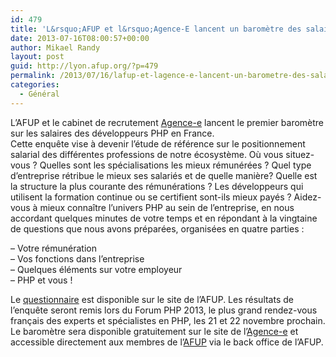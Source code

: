 ```yaml
---
id: 479
title: 'L&rsquo;AFUP et l&rsquo;Agence-E lancent un baromètre des salaires'
date: 2013-07-16T08:00:57+00:00
author: Mikael Randy
layout: post
guid: http://lyon.afup.org/?p=479
permalink: /2013/07/16/lafup-et-lagence-e-lancent-un-barometre-des-salaires/
categories:
  - Général
---
```

L&rsquo;AFUP et le cabinet de recrutement [Agence-e](http://www.agence-e.fr/ "Agence-e") lancent le premier baromètre sur les salaires des développeurs PHP en France.  
Cette enquête vise à devenir l&rsquo;étude de référence sur le positionnement salarial des différentes professions de notre écosystème. Où vous situez-vous ? Quelles sont les spécialisations les mieux rémunérées ? Quel type d&rsquo;entreprise rétribue le mieux ses salariés et de quelle manière? Quelle est la structure la plus courante des rémunérations ? Les développeurs qui utilisent la formation continue ou se certifient sont-ils mieux payés ? Aidez-vous à mieux connaître l&rsquo;univers PHP au sein de l&rsquo;entreprise, en nous accordant quelques minutes de votre temps et en répondant à la vingtaine de questions que nous avons préparées, organisées en quatre parties :

&#8211; Votre rémunération  
&#8211; Vos fonctions dans l&rsquo;entreprise  
&#8211; Quelques éléments sur votre employeur  
&#8211; PHP et vous !

Le [questionnaire](http://afup.org/ask/barometre/) est disponible sur le site de l&rsquo;AFUP. Les résultats de l&rsquo;enquête seront remis lors du Forum PHP 2013, le plus grand rendez-vous français des experts et spécialistes en PHP, les 21 et 22 novembre prochain.  
Le baromètre sera disponible gratuitement sur le site de l&rsquo;[Agence-e](http://www.agence-e.fr/) et accessible directement aux membres de l&rsquo;[AFUP](http://www.afup.org) via le back office de l&rsquo;AFUP.
